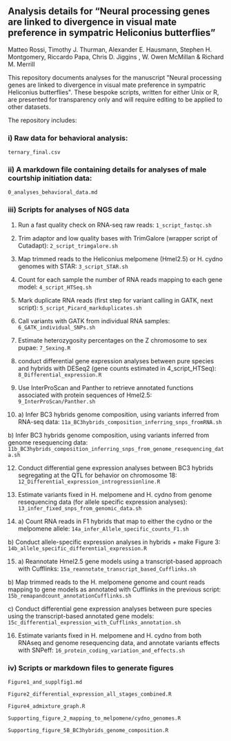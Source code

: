 ## Analysis details for “Neural processing genes are linked to divergence in visual mate preference in sympatric Heliconius butterflies” ##

Matteo Rossi, Timothy J. Thurman, Alexander E. Hausmann, Stephen H. Montgomery, Riccardo Papa, Chris D. Jiggins , W. Owen McMillan & Richard M. Merrill

This repository documents analyses for the manuscript "Neural processing genes are linked to divergence in visual mate preference in sympatric Heliconius butterflies". These bespoke scripts, written for either Unix or R, are presented for transparency only and will require editing to be applied to other datasets. 

The repository includes:

### i) Raw data for behavioral analysis:
`ternary_final.csv`

### ii) A markdown file containing details for analyses of male courtship initiation data:
`0_analyses_behavioral_data.md`

### iii) Scripts for analyses of NGS data

1. Run a fast quality check on RNA-seq raw reads:
`1_script_fastqc.sh`

2. Trim adaptor and low quality bases with TrimGalore (wrapper script of Cutadapt):
`2_script_trimgalore.sh`

3. Map trimmed reads to the Heliconius melpomene (Hmel2.5) or H. cydno genomes with STAR:
`3_script_STAR.sh`

4. Count for each sample the number of RNA reads mapping to each gene model: 
`4_script_HTSeq.sh` 

5. Mark duplicate RNA reads (first step for variant calling in GATK, next script):
`5_script_Picard_markduplicates.sh`

6. Call variants with GATK from individual RNA samples:
`6_GATK_individual_SNPs.sh`

7. Estimate heterozygosity percentages on the Z chromosome to sex pupae:
`7_Sexing.R`

8. conduct differential gene expression analyses between pure species and hybrids with DESeq2 (gene counts estimated in 4_script_HTSeq):
`8_Differential_expression.R`

9. Use InterProScan and Panther to retrieve annotated functions associated with protein sequences of Hmel2.5: 
`9_InterProScan/Panther.sh` 

11. a) Infer BC3 hybrids genome composition, using variants inferred from RNA-seq data:
`11a_BC3hybrids_composition_inferring_snps_fromRNA.sh` 

b) Infer BC3 hybrids genome composition, using variants inferred from genome resequencing data:
`11b_BC3hybrids_composition_inferring_snps_from_genome_resequencing_data.sh`

12. Conduct differential gene expression analyses between BC3 hybrids segregating at the QTL for behavior on chromosome 18:
`12_Differential_expression_introgressionline.R`

13.  Estimate variants fixed in H. melpomene and H. cydno from genome resequencing data (for allele specific expression analyses):
`13_infer_fixed_snps_from_genomic_data.sh` 

14. a) Count RNA reads in F1 hybrids that map to either the cydno or the melpomene allele:
`14a_infer_Allele_specific_counts_F1.sh`

b) Conduct allele-specific expression analyses in hybrids + make Figure 3:
`14b_allele_specific_differential_expression.R`

15. a) Reannotate Hmel2.5 gene models using a transcript-based approach with Cufflinks:
`15a_reannotate_transcript_based_Cufflinks.sh`

b) Map trimmed reads to the H. melpomene genome and count reads mapping to gene models as annotated with Cufflinks in the previous script:
`15b_remapandcount_annotationCufflinks.sh`

c) Conduct differential gene expression analyses between pure species using the transcript-based annotated gene models: 
`15c_differential_expression_with_Cufflinks_annotation.sh`

16. Estimate variants fixed in H. melpomene and H. cydno from both RNAseq and genome resequencing data, and annotate variants effects with SNPeff:
`16_protein_coding_variation_and_effects.sh`

### iv) Scripts or markdown files to generate figures

`Figure1_and_supplfig1.md`

`Figure2_differential_expression_all_stages_combined.R`

`Figure4_admixture_graph.R`

`Supporting_figure_2_mapping_to_melpomene/cydno_genomes.R`

`Supporting_figure_5B_BC3hybrids_genome_composition.R`
